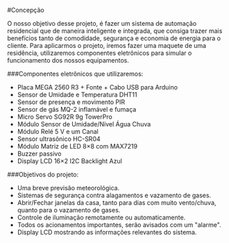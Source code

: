 
#Concepção

O nosso objetivo desse projeto, é fazer um sistema de automação residencial que de maneira inteligente e integrada, que consiga trazer mais benefícios tanto de comodidade, segurança e economia de energia para o cliente. Para aplicarmos o projeto, iremos fazer uma maquete de uma residência, utilizaremos componentes eletrônicos para simular o funcionamento dos nossos equipamentos.

###Componentes eletrônicos que utilizaremos:

* Placa MEGA 2560 R3 + Fonte + Cabo USB para Arduino
* Sensor de Umidade e Temperatura DHT11
* Sensor de presença e movimento PIR
* Sensor de gás MQ-2 inflamável e fumaça
* Micro Servo SG92R 9g TowerPro
* Módulo Sensor de Umidade/Nível Água Chuva
* Módulo Relé 5 V e um Canal
* Sensor ultrasônico HC-SR04
* Módulo Matriz de LED 8×8 com MAX7219
* Buzzer passivo
* Display LCD 16×2 I2C Backlight Azul

###Objetivos do projeto:

* Uma breve previsão meteorológica.
* Sistemas de segurança contra alagamentos e vazamento de gases.
* Abrir/Fechar janelas da casa, tanto para dias com muito vento/chuva, quanto para o vazamento de gases.
* Controle de iluminação remotamente ou automaticamente.
* Todos os acionamentos importantes, serão avisados com um "alarme".
* Display LCD mostrando as informações relevantes do sistema.
